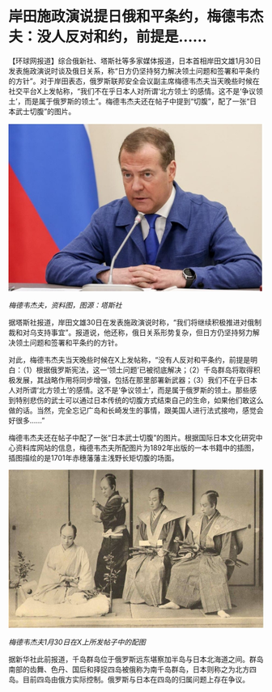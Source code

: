 # 岸田施政演说提日俄和平条约，梅德韦杰夫：没人反对和约，前提是……

【环球网报道】综合俄新社、塔斯社等多家媒体报道，日本首相岸田文雄1月30日发表施政演说时谈及俄日关系，称“日方仍坚持努力解决领土问题和签署和平条约的方针”。对于岸田表态，俄罗斯联邦安全会议副主席梅德韦杰夫当天晚些时候在社交平台X上发帖称，“我们不在乎日本人对所谓‘北方领土’的感情。这不是‘争议领土’，而是属于俄罗斯的领土”。梅德韦杰夫还在帖子中提到“切腹”，配了一张“日本武士切腹”的图片。

![c2c5b9a20174eaf3f409c23600e8201f.jpg](https://raw.githubusercontent.com/qqhsx/qqnews_image/main/2024/01/30/岸田施政演说提日俄和平条约，梅德韦杰夫：没人反对和约，前提是……/c2c5b9a20174eaf3f409c23600e8201f.jpg)

_梅德韦杰夫，资料图，图源：塔斯社_

据塔斯社报道，岸田文雄30日在发表施政演说时称，“我们将继续积极推进对俄制裁和对乌支持事宜”。报道说，他还称，俄日关系形势复杂，但日方仍坚持努力解决领土问题和签署和平条约的方针。

对此，梅德韦杰夫当天晚些时候在X上发帖称，“没有人反对和平条约，前提是明白：（1）根据俄罗斯宪法，这一‘领土问题’已被彻底解决；（2）千岛群岛将取得积极发展，其战略作用将同步增强，包括在那里部署新武器；（3）我们不在乎日本人对所谓‘北方领土’的感情。这不是‘争议领土’，而是属于俄罗斯的领土。那些感到特别悲伤的武士可以通过日本传统的切腹方式结束自己的生命，如果他们敢这么做的话。当然，完全忘记广岛和长崎发生的事情，跟美国人进行法式接吻，感觉会好很多……”

梅德韦杰夫还在帖子中配了一张“日本武士切腹”的图片。根据国际日本文化研究中心资料库网站的信息，梅德韦杰夫所配图片为1892年出版的一本书籍中的插图，插图描绘的是1701年赤穗藩藩主浅野长矩切腹的场面。

![7b91e1bdf4e083a89dbf6568ec948cb6.jpg](https://raw.githubusercontent.com/qqhsx/qqnews_image/main/2024/01/30/岸田施政演说提日俄和平条约，梅德韦杰夫：没人反对和约，前提是……/7b91e1bdf4e083a89dbf6568ec948cb6.jpg)

 _梅德韦杰夫1月30日在X上所发帖子中的配图_

据新华社此前报道，千岛群岛位于俄罗斯远东堪察加半岛与日本北海道之间。群岛南部的齿舞、色丹、国后和择捉四岛被俄称为南千岛群岛，日本则称之为北方四岛。目前四岛由俄方实际控制。俄罗斯与日本在四岛的归属问题上存在争议。


